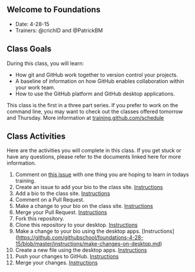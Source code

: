 ## Welcome to Foundations

- Date: 4-28-15
- Trainers: @crichID and @PatrickBM

## Class Goals

During this class, you will learn:
- How git and GitHub work together to version control your projects.
- A baseline of information on how GitHub enables collaboration within your work team.
- How to use the GitHub platform and GitHub desktop applications.

This class is the first in a three part series. If you prefer to work on the command line, you may want to check out the classes offered tomorrow and Thursday. More information at [training.github.com/schedule](https://training.github.com/schedule/)

## Class Activities

Here are the activities you will complete in this class. If you get stuck or have any questions, please refer to the documents linked here for more information.

1. Comment on [this issue](https://github.com/githubschool/foundations-4-28-15/issues/3) with one thing you are hoping to learn in todays training.
2. Create an issue to add your bio to the class site. [Instructions](https://github.com/githubschool/foundations-4-28-15/blob/master/instructions/create-issue.md)
3. Add a bio to the class site. [Instructions](https://github.com/githubschool/foundations-4-28-15/blob/master/instructions/add-file-on-github.md)
4. Comment on a Pull Request.
5. Make a change to your bio on the class site. [Instructions](https://github.com/githubschool/foundations-4-28-15/blob/master/instructions/changing-files-on-GitHub.md)
6. Merge your Pull Request. [Instructions](https://github.com/githubschool/foundations-4-28-15/blob/master/instructions/merge-your-pull-request.md)
7. Fork this repository.
8. Clone this repository to your desktop.  [Instructions](https://github.com/githubschool/foundations-4-28-15/blob/master/instructions/clone-a-repo.md)
9. Make a change to your bio using the desktop apps. [Instructions] (https://github.com/githubschool/foundations-4-28-15/blob/master/instructions/make-changes-on-desktop.md)
10. Create a new file using the desktop apps. [Instructions](https://github.com/githubschool/foundations-4-28-15/blob/master/instructions/new-file-on-desktop.md)
11. Push your changes to GitHub. [Instructions](https://github.com/githubschool/foundations-4-28-15/blob/master/instructions/push-changes-desktop.md)
12. Merge your changes. [Instructions](https://github.com/githubschool/foundations-4-28-15/blob/master/instructions/merge-your-pull-request.md)

